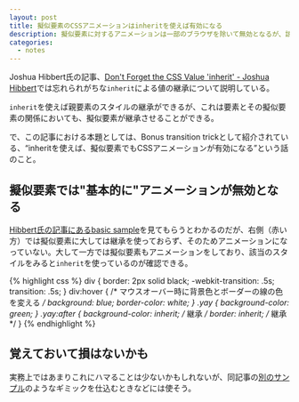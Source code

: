 ```yaml
---
layout: post
title: 擬似要素のCSSアニメーションはinheritを使えば有効になる
description: 擬似要素に対するアニメーションは一部のブラウザを除いて無効となるが、該当のプロパティを親から継承させると有効となるらしい。
categories:
  - notes
---
```

Joshua Hibbert氏の記事、[Don't Forget the CSS Value 'inherit' - Joshua Hibbert](http://joshnh.com/2012/10/25/dont-forget-the-css-value-inherit/)では忘れられがちな`inherit`による値の継承について説明している。

`inherit`を使えば親要素のスタイルの継承ができるが、これは要素とその擬似要素の関係においても、擬似要素が継承させることができる。

で、この記事における本題としては、Bonus transition trickとして紹介されている、<q>inheritを使えば、擬似要素でもCSSアニメーションが有効になる</q>という話のこと。

## 擬似要素では"基本的に"アニメーションが無効となる

[Hibbert氏の記事にあるbasic sample](http://jsfiddle.net/joshnh/Fa9PH/)を見てもらうとわかるのだが、右側（赤い方）では擬似要素に大しては継承を使っておらず、そのためアニメーションになっていない。大して一方では擬似要素もアニメーションをしており、該当のスタイルをみると`inherit`を使っているのが確認できる。		

{% highlight css %}
div {
  border: 2px solid black;
  -webkit-transition: .5s;
  transition: .5s;
}
div:hover {
  /* マウスオーバー時に背景色とボーダーの線の色を変える */
  background: blue;
  border-color: white;
}
.yay {
  background-color: green;
}
.yay:after {
  background-color: inherit; /* 継承 */
  border: inherit; /* 継承 */
}
{% endhighlight %}

## 覚えておいて損はないかも

実務上ではあまりこれにハマることは少ないかもしれないが、同記事の[別のサンプル](http://jsfiddle.net/joshnh/ELDet/)のようなギミックを仕込むときなどには使そう。

